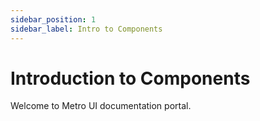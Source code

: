 ```yaml
---
sidebar_position: 1
sidebar_label: Intro to Components
---
```


# Introduction to Components

Welcome to Metro UI documentation portal.

